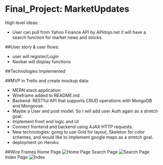 # Final_Project: MarketUpdates

High level ideas:
 - User can pull from Yahoo Finance API by APIdojo.net it will have a search function for market news and stocks.

##User story & user flows:
 - user will register/Login
 - Navbar will display functions
 
##Technologies Implemented


##MVP in Trello and create mockup data:
 - MERN stack application
 - Wireframe added to README.md
 - Backend:  RESTful API that supports CRUD operations with MongoDB and Mongoose.  
 - Maybe a User and post model. So I will add user Auth again as a stretch goal.
 - Implement front end logic and UI
 - Connect frontend and backend using AJAX HTTP requests.
 - New technologies: going to use Grid for layout, Skeleton for color schemes, and would like to implement google maps as a stretch goal.
 - deployment on Heroku


##Wire Frames
Home Page
![Home Page](https://user-images.githubusercontent.com/57571847/89690276-1d08be00-d8d4-11ea-8739-39cf6c85a5b5.jpg)
Search Page
![Search Page](https://user-images.githubusercontent.com/57571847/89690029-981da480-d8d3-11ea-9535-323a73d71921.jpg)
Index Page
![Index](https://user-images.githubusercontent.com/57571847/89690040-9e138580-d8d3-11ea-92ef-74781398a39f.jpg)
